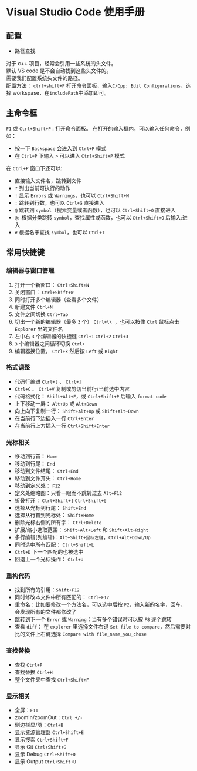 # Visual Studio Code 使用手册

## 配置

* 路径查找

对于 c++ 项目，经常会引用一些系统的头文件。  
默认 VS code 是不会自动找到这些头文件的。  
需要我们配置系统头文件的路径。  
配置方法： `ctrl+shift+P` 打开命令面板，输入`C/Cpp: Edit Configurations`，选择 workspase，在`includePath`中添加即可。  




## 主命令框

`F1` 或 `Ctrl+Shift+P` : 打开命令面板。
在打开的输入框内，可以输入任何命令，例如：

* 按一下 `Backspace` 会进入到 `Ctrl+P` 模式
* 在 `Ctrl+P` 下输入 `>` 可以进入 `Ctrl+Shift+P` 模式

在 `Ctrl+P` 窗口下还可以:

* 直接输入文件名，跳转到文件
* `?` 列出当前可执行的动作
* `!` 显示 `Errors` 或 `Warnings`，也可以 `Ctrl+Shift+M`
* `:` 跳转到行数，也可以 `Ctrl+G` 直接进入
* `@` 跳转到 `symbol`（搜索变量或者函数），也可以 `Ctrl+Shift+O` 直接进入
* `@:` 根据分类跳转 `symbol`，查找属性或函数，也可以 `Ctrl+Shift+O` 后输入:进入
* `#` 根据名字查找 `symbol`，也可以 `Ctrl+T`

## 常用快捷键

### 编辑器与窗口管理

1. 打开一个新窗口： `Ctrl+Shift+N`
2. 关闭窗口： `Ctrl+Shift+W`
3. 同时打开多个编辑器（查看多个文件）
4. 新建文件 `Ctrl+N`
5. 文件之间切换 `Ctrl+Tab`
6. 切出一个新的编辑器（最多 `3` 个） `Ctrl+\\ `，也可以按住 `Ctrl` 鼠标点击 `Explorer` 里的文件名
6. 左中右 `3` 个编辑器的快捷键 `Ctrl+1` `Ctrl+2` `Ctrl+3`
8. `3` 个编辑器之间循环切换 `Ctrl+`
9. 编辑器换位置， `Ctrl+k` 然后按 `Left` 或 `Right`


### 格式调整

* 代码行缩进 `Ctrl+[` 、 `Ctrl+]`
* `Ctrl+C` 、 `Ctrl+V` 复制或剪切当前行/当前选中内容
* 代码格式化： `Shift+Alt+F`，或 `Ctrl+Shift+P` 后输入 `format code`
* 上下移动一屏： `Alt+Up` 或 `Alt+Down`
* 向上向下复制一行： `Shift+Alt+Up` 或 `Shift+Alt+Down`
* 在当前行下边插入一行 `Ctrl+Enter`
* 在当前行上方插入一行 `Ctrl+Shift+Enter`


### 光标相关

* 移动到行首： `Home`
* 移动到行尾： `End`
* 移动到文件结尾： `Ctrl+End`
* 移动到文件开头： `Ctrl+Home`
* 移动到定义处： `F12`
* 定义处缩略图：只看一眼而不跳转过去 `Alt+F12`
* 折叠打开： `Ctrl+Shift+]` `Ctrl+Shift+[`
* 选择从光标到行尾： `Shift+End`
* 选择从行首到光标处： `Shift+Home`
* 删除光标右侧的所有字： `Ctrl+Delete`
* 扩展/缩小选取范围： `Shift+Alt+Left` 和 `Shift+Alt+Right`
* 多行编辑(列编辑)：`Alt+Shift+鼠标左键`，`Ctrl+Alt+Down/Up`
* 同时选中所有匹配： `Ctrl+Shift+L`
* `Ctrl+D` 下一个匹配的也被选中 
* 回退上一个光标操作： `Ctrl+U`

### 重构代码

* 找到所有的引用：`Shift+F12`
* 同时修改本文件中所有匹配的： `Ctrl+F12`
* 重命名：比如要修改一个方法名，可以选中后按 `F2`，输入新的名字，回车，会发现所有的文件都修改了
* 跳转到下一个 `Error` 或 `Warning`：当有多个错误时可以按 `F8` 逐个跳转
* 查看 `diff`： 在 `explorer` 里选择文件右键 `Set file to compare`，然后需要对比的文件上右键选择 `Compare with file_name_you_chose`


### 查找替换

* 查找 `Ctrl+F`
* 查找替换 `Ctrl+H`
* 整个文件夹中查找 `Ctrl+Shift+F`

### 显示相关

* 全屏：`F11`
* zoomIn/zoomOut：`Ctrl +/-`
* 侧边栏显/隐：`Ctrl+B`
* 显示资源管理器 `Ctrl+Shift+E`
* 显示搜索 `Ctrl+Shift+F`
* 显示 Git `Ctrl+Shift+G`
* 显示 Debug `Ctrl+Shift+D`
* 显示 Output `Ctrl+Shift+U`

